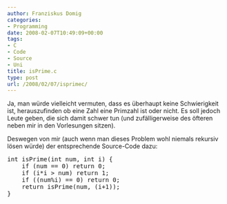 ```yaml
---
author: Franziskus Domig
categories:
- Programming
date: 2008-02-07T10:49:09+00:00
tags:
- C
- Code
- Source
- Uni
title: isPrime.c
type: post
url: /2008/02/07/isprimec/
---
```


Ja, man würde vielleicht vermuten, dass es überhaupt keine Schwierigkeit ist, herauszufinden ob eine Zahl eine Primzahl ist oder nicht. Es soll jedoch Leute geben, die sich damit schwer tun (und zufälligerweise des öfteren neben mir in den Vorlesungen sitzen).

Deswegen von mir (auch wenn man dieses Problem wohl niemals rekursiv lösen würde) der entsprechende Source-Code dazu:

<pre lang="c">int isPrime(int num, int i) {
    if (num == 0) return 0;
    if (i*i > num) return 1;
    if ((num%i) == 0) return 0;
    return isPrime(num, (i+1));
}</pre>
